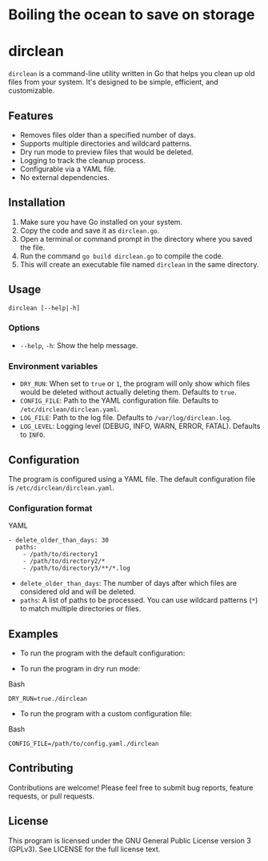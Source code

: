 # Boiling the ocean to save on storage

# dirclean

`dirclean` is a command-line utility written in Go that helps you clean up old files from your system. It's designed to be simple, efficient, and customizable.

## Features

- Removes files older than a specified number of days.
- Supports multiple directories and wildcard patterns.
- Dry run mode to preview files that would be deleted.
- Logging to track the cleanup process.
- Configurable via a YAML file.
- No external dependencies.

## Installation

1. Make sure you have Go installed on your system.
2. Copy the code and save it as `dirclean.go`.
3. Open a terminal or command prompt in the directory where you saved the file.
4. Run the command `go build dirclean.go` to compile the code.
5. This will create an executable file named `dirclean` in the same directory.

## Usage

```
dirclean [--help|-h]
```

### Options

- `--help`, `-h`: Show the help message.

### Environment variables

- `DRY_RUN`: When set to `true` or `1`, the program will only show which files would be deleted without actually deleting them. Defaults to `true`.
- `CONFIG_FILE`: Path to the YAML configuration file. Defaults to `/etc/dirclean/dirclean.yaml`.
- `LOG_FILE`: Path to the log file. Defaults to `/var/log/dirclean.log`.
- `LOG_LEVEL`: Logging level (DEBUG, INFO, WARN, ERROR, FATAL). Defaults to `INFO`.

## Configuration

The program is configured using a YAML file. The default configuration file is `/etc/dirclean/dirclean.yaml`.

### Configuration format

YAML

```
- delete_older_than_days: 30
  paths:
    - /path/to/directory1
    - /path/to/directory2/*
    - /path/to/directory3/**/*.log
```

- `delete_older_than_days`: The number of days after which files are considered old and will be deleted.
- `paths`: A list of paths to be processed. You can use wildcard patterns (`*`) to match multiple directories or files.

## Examples

- To run the program with the default configuration:

- To run the program in dry run mode:

Bash

```
DRY_RUN=true./dirclean
```

- To run the program with a custom configuration file:

Bash

```
CONFIG_FILE=/path/to/config.yaml./dirclean
```

## Contributing

Contributions are welcome! Please feel free to submit bug reports, feature requests, or pull requests.

## License

This program is licensed under the GNU General Public License version 3 (GPLv3). See LICENSE for the full license text.
